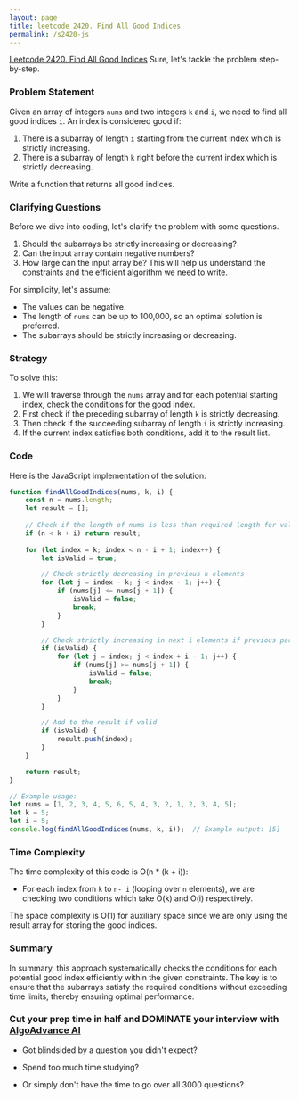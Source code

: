 ```yaml
---
layout: page
title: leetcode 2420. Find All Good Indices
permalink: /s2420-js
---
```

[Leetcode 2420. Find All Good Indices](https://algoadvance.github.io/algoadvance/l2420)
Sure, let's tackle the problem step-by-step. 

### Problem Statement

Given an array of integers `nums` and two integers `k` and `i`, we need to find all good indices `i`. An index is considered good if:

1. There is a subarray of length `i` starting from the current index which is strictly increasing.
2. There is a subarray of length `k` right before the current index which is strictly decreasing.

Write a function that returns all good indices.

### Clarifying Questions

Before we dive into coding, let's clarify the problem with some questions. 
1. Should the subarrays be strictly increasing or decreasing?
2. Can the input array contain negative numbers?
3. How large can the input array be? This will help us understand the constraints and the efficient algorithm we need to write.

For simplicity, let's assume:
- The values can be negative.
- The length of `nums` can be up to 100,000, so an optimal solution is preferred.
- The subarrays should be strictly increasing or decreasing.

### Strategy

To solve this:
1. We will traverse through the `nums` array and for each potential starting index, check the conditions for the good index.
2. First check if the preceding subarray of length `k` is strictly decreasing.
3. Then check if the succeeding subarray of length `i` is strictly increasing.
4. If the current index satisfies both conditions, add it to the result list.

### Code

Here is the JavaScript implementation of the solution:

```javascript
function findAllGoodIndices(nums, k, i) {
    const n = nums.length;
    let result = [];
  
    // Check if the length of nums is less than required length for valid indices
    if (n < k + i) return result;
    
    for (let index = k; index < n - i + 1; index++) {
        let isValid = true;

        // Check strictly decreasing in previous k elements
        for (let j = index - k; j < index - 1; j++) {
            if (nums[j] <= nums[j + 1]) {
                isValid = false;
                break;
            }
        }

        // Check strictly increasing in next i elements if previous part was valid
        if (isValid) {
            for (let j = index; j < index + i - 1; j++) {
                if (nums[j] >= nums[j + 1]) {
                    isValid = false;
                    break;
                }
            }
        }

        // Add to the result if valid
        if (isValid) {
            result.push(index);
        }
    }

    return result;
}

// Example usage:
let nums = [1, 2, 3, 4, 5, 6, 5, 4, 3, 2, 1, 2, 3, 4, 5];
let k = 5;
let i = 5;
console.log(findAllGoodIndices(nums, k, i));  // Example output: [5]
```

### Time Complexity

The time complexity of this code is O(n * (k + i)):
- For each index from `k` to `n- i` (looping over `n` elements), we are checking two conditions which take O(k) and O(i) respectively. 

The space complexity is O(1) for auxiliary space since we are only using the result array for storing the good indices.

### Summary

In summary, this approach systematically checks the conditions for each potential good index efficiently within the given constraints. The key is to ensure that the subarrays satisfy the required conditions without exceeding time limits, thereby ensuring optimal performance.


### Cut your prep time in half and DOMINATE your interview with [AlgoAdvance AI](https://algoAdvance.com)

- Got blindsided by a question you didn't expect?

- Spend too much time studying?

- Or simply don't have the time to go over all 3000 questions?

